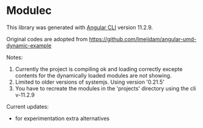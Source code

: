 # Modulec

This library was generated with [Angular CLI](https://github.com/angular/angular-cli) version 11.2.9.

Original codes are adopted from https://github.com/lmeijdam/angular-umd-dynamic-example

Notes:
1. Currently the project is compiling ok and loading correctly excepte contents for the dynamically loaded modules are not showing.
2. Limited to older versions of systemjs. Using version '0.21.5'
3. You have to recreate the modules in the 'projects' directory using the cli v-11.2.9

Current updates:
- for experimentation extra alternatives